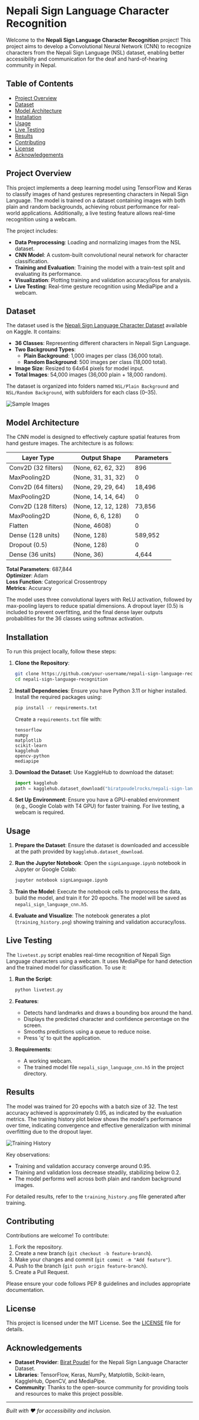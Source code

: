 # Nepali Sign Language Character Recognition

Welcome to the **Nepali Sign Language Character Recognition** project! This project aims to develop a Convolutional Neural Network (CNN) to recognize characters from the Nepali Sign Language (NSL) dataset, enabling better accessibility and communication for the deaf and hard-of-hearing community in Nepal.

## Table of Contents

- [Project Overview](#project-overview)
- [Dataset](#dataset)
- [Model Architecture](#model-architecture)
- [Installation](#installation)
- [Usage](#usage)
- [Live Testing](#live-testing)
- [Results](#results)
- [Contributing](#contributing)
- [License](#license)
- [Acknowledgements](#acknowledgements)

## Project Overview

This project implements a deep learning model using TensorFlow and Keras to classify images of hand gestures representing characters in Nepali Sign Language. The model is trained on a dataset containing images with both plain and random backgrounds, achieving robust performance for real-world applications. Additionally, a live testing feature allows real-time recognition using a webcam.

The project includes:

- **Data Preprocessing**: Loading and normalizing images from the NSL dataset.
- **CNN Model**: A custom-built convolutional neural network for character classification.
- **Training and Evaluation**: Training the model with a train-test split and evaluating its performance.
- **Visualization**: Plotting training and validation accuracy/loss for analysis.
- **Live Testing**: Real-time gesture recognition using MediaPipe and a webcam.

## Dataset

The dataset used is the [Nepali Sign Language Character Dataset](https://www.kaggle.com/datasets/biratpoudelrocks/nepali-sign-language-character-dataset) available on Kaggle. It contains:

- **36 Classes**: Representing different characters in Nepali Sign Language.
- **Two Background Types**:
  - **Plain Background**: 1,000 images per class (36,000 total).
  - **Random Background**: 500 images per class (18,000 total).
- **Image Size**: Resized to 64x64 pixels for model input.
- **Total Images**: 54,000 images (36,000 plain + 18,000 random).

The dataset is organized into folders named `NSL/Plain Background` and `NSL/Random Background`, with subfolders for each class (0–35).

![Sample Images](images/sample_nepali_sign_grid.png)

## Model Architecture

The CNN model is designed to effectively capture spatial features from hand gesture images. The architecture is as follows:

| Layer Type           | Output Shape        | Parameters |
| -------------------- | ------------------- | ---------- |
| Conv2D (32 filters)  | (None, 62, 62, 32)  | 896        |
| MaxPooling2D         | (None, 31, 31, 32)  | 0          |
| Conv2D (64 filters)  | (None, 29, 29, 64)  | 18,496     |
| MaxPooling2D         | (None, 14, 14, 64)  | 0          |
| Conv2D (128 filters) | (None, 12, 12, 128) | 73,856     |
| MaxPooling2D         | (None, 6, 6, 128)   | 0          |
| Flatten              | (None, 4608)        | 0          |
| Dense (128 units)    | (None, 128)         | 589,952    |
| Dropout (0.5)        | (None, 128)         | 0          |
| Dense (36 units)     | (None, 36)          | 4,644      |

**Total Parameters**: 687,844  
**Optimizer**: Adam  
**Loss Function**: Categorical Crossentropy  
**Metrics**: Accuracy

The model uses three convolutional layers with ReLU activation, followed by max-pooling layers to reduce spatial dimensions. A dropout layer (0.5) is included to prevent overfitting, and the final dense layer outputs probabilities for the 36 classes using softmax activation.

## Installation

To run this project locally, follow these steps:

1. **Clone the Repository**:

   ```bash
   git clone https://github.com/your-username/nepali-sign-language-recognition.git
   cd nepali-sign-language-recognition
   ```

2. **Install Dependencies**:
   Ensure you have Python 3.11 or higher installed. Install the required packages using:

   ```bash
   pip install -r requirements.txt
   ```

   Create a `requirements.txt` file with:

   ```
   tensorflow
   numpy
   matplotlib
   scikit-learn
   kagglehub
   opencv-python
   mediapipe
   ```

3. **Download the Dataset**:
   Use KaggleHub to download the dataset:

   ```python
   import kagglehub
   path = kagglehub.dataset_download("biratpoudelrocks/nepali-sign-language-character-dataset")
   ```

4. **Set Up Environment**:
   Ensure you have a GPU-enabled environment (e.g., Google Colab with T4 GPU) for faster training. For live testing, a webcam is required.

## Usage

1. **Prepare the Dataset**:
   Ensure the dataset is downloaded and accessible at the path provided by `kagglehub.dataset_download`.

2. **Run the Jupyter Notebook**:
   Open the `signLanguage.ipynb` notebook in Jupyter or Google Colab:

   ```bash
   jupyter notebook signLanguage.ipynb
   ```

3. **Train the Model**:
   Execute the notebook cells to preprocess the data, build the model, and train it for 20 epochs. The model will be saved as `nepali_sign_language_cnn.h5`.

4. **Evaluate and Visualize**:
   The notebook generates a plot (`training_history.png`) showing training and validation accuracy/loss.

## Live Testing

The `livetest.py` script enables real-time recognition of Nepali Sign Language characters using a webcam. It uses MediaPipe for hand detection and the trained model for classification. To use it:

1. **Run the Script**:

   ```bash
   python livetest.py
   ```

2. **Features**:

   - Detects hand landmarks and draws a bounding box around the hand.
   - Displays the predicted character and confidence percentage on the screen.
   - Smooths predictions using a queue to reduce noise.
   - Press 'q' to quit the application.

3. **Requirements**:
   - A working webcam.
   - The trained model file `nepali_sign_language_cnn.h5` in the project directory.

## Results

The model was trained for 20 epochs with a batch size of 32. The test accuracy achieved is approximately 0.95, as indicated by the evaluation metrics. The training history plot below shows the model's performance over time, indicating convergence and effective generalization with minimal overfitting due to the dropout layer.

![Training History](images/training_history.png)

Key observations:

- Training and validation accuracy converge around 0.95.
- Training and validation loss decrease steadily, stabilizing below 0.2.
- The model performs well across both plain and random background images.

For detailed results, refer to the `training_history.png` file generated after training.

## Contributing

Contributions are welcome! To contribute:

1. Fork the repository.
2. Create a new branch (`git checkout -b feature-branch`).
3. Make your changes and commit (`git commit -m "Add feature"`).
4. Push to the branch (`git push origin feature-branch`).
5. Create a Pull Request.

Please ensure your code follows PEP 8 guidelines and includes appropriate documentation.

## License

This project is licensed under the MIT License. See the [LICENSE](LICENSE) file for details.

## Acknowledgements

- **Dataset Provider**: [Birat Poudel](https://www.kaggle.com/biratpoudelrocks) for the Nepali Sign Language Character Dataset.
- **Libraries**: TensorFlow, Keras, NumPy, Matplotlib, Scikit-learn, KaggleHub, OpenCV, and MediaPipe.
- **Community**: Thanks to the open-source community for providing tools and resources to make this project possible.

---

_Built with ❤️ for accessibility and inclusion._
